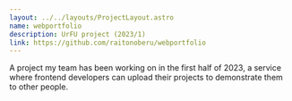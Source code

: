 ```yaml
---
layout: ../../layouts/ProjectLayout.astro
name: webportfolio
description: UrFU project (2023/1)
link: https://github.com/raitonoberu/webportfolio
---
```


A project my team has been working on in the first half of 2023, a service where frontend developers can upload their projects to demonstrate them to other people.
